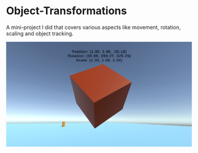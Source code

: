 # Object-Transformations
 A mini-project I did that covers various aspects like movement, rotation, scaling and object tracking.

![Screenshot](Assets/Screenshot.png)

